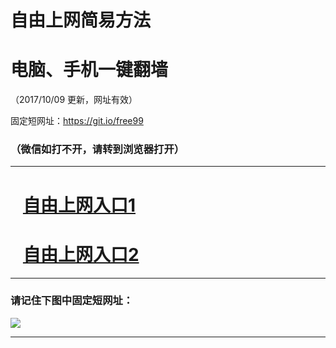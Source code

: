 ﻿# 自由上网简易方法

# 电脑、手机一键翻墙

（2017/10/09 更新，网址有效）

固定短网址：https://git.io/free99

### （微信如打不开，请转到浏览器打开）


***





# &nbsp;&nbsp; <a href="http://ft33612682.fwq-tz-1001.info/fwqtz01.html?t=100900125101 " target="_blank">自由上网入口1</a>
# &nbsp;&nbsp; <a href="http://ft2572319297.fwq-tz-1002.info/fwqtz02.html?t=100900121928 " target="_blank">自由上网入口2</a>
***

### 请记住下图中固定短网址：

<img src="https://s3-us-west-2.amazonaws.com/fwq-1001/yjfq-20170905okok.png" /> 


***

